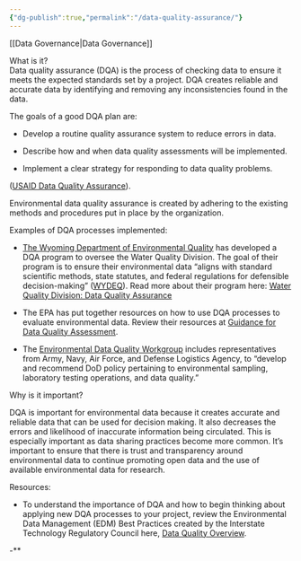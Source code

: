 ```yaml
---
{"dg-publish":true,"permalink":"/data-quality-assurance/"}
---
```


[[Data Governance\|Data Governance]]

What is it?  
Data quality assurance (DQA) is the process of checking data to ensure it meets the expected standards set by a project. DQA creates reliable and accurate data by identifying and removing any inconsistencies found in the data. 

  

The goals of a good DQA plan are:

- Develop a routine quality assurance system to reduce errors in data. 
    
- Describe how and when data quality assessments will be implemented.
    

- Implement a clear strategy for responding to data quality problems.
    

([USAID Data Quality Assurance](https://www.fsnnetwork.org/sites/default/files/Data_quality_%20assurance_short.pdf)).

Environmental data quality assurance is created by adhering to the existing methods and procedures put in place by the organization. 

  

Examples of DQA processes implemented:

- [The Wyoming Department of Environmental Quality](https://deq.wyoming.gov/) has developed a DQA program to oversee the Water Quality Division. The goal of their program is to ensure their environmental data “aligns with standard scientific methods, state statutes, and federal regulations for defensible decision-making” ([WYDEQ](https://deq.wyoming.gov/water-quality/data-quality-assurance/)). Read more about their program here: [Water Quality Division: Data Quality Assurance](https://deq.wyoming.gov/water-quality/data-quality-assurance/)
    
- The EPA has put together resources on how to use DQA processes to evaluate environmental data. Review their resources at [Guidance for Data Quality Assessment](https://www.epa.gov/quality/guidance-data-quality-assessment).
    
- The [Environmental Data Quality Workgroup](https://www.denix.osd.mil/edqw/#:~:text=With%20representatives%20from%20Army%2C%20Navy,testing%20operations%2C%20and%20data%20quality.) includes representatives from Army, Navy, Air Force, and Defense Logistics Agency, to “develop and recommend DoD policy pertaining to environmental sampling, laboratory testing operations, and data quality.”
    

  

Why is it important?

DQA is important for environmental data because it creates accurate and reliable data that can be used for decision making. It also decreases the errors and likelihood of inaccurate information being circulated. This is especially important as data sharing practices become more common. It’s important to ensure that there is trust and transparency around environmental data to continue promoting open data and the use of available environmental data for research.

  

Resources: 

- To understand the importance of DQA and how to begin thinking about applying new DQA processes to your project, review the Environmental Data Management (EDM) Best Practices created by the Interstate Technology Regulatory Council here, [Data Quality Overview](https://edm-1.itrcweb.org/data-quality-overview/#:~:text=Data%20quality%20can%20mean%20different,data%20representation%20across%20multiple%20investigations). 
    

  

-**